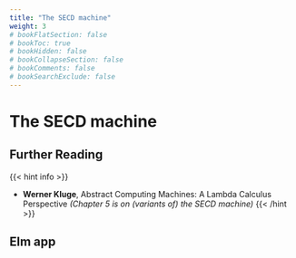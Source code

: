 ```yaml
---
title: "The SECD machine"
weight: 3
# bookFlatSection: false
# bookToc: true
# bookHidden: false
# bookCollapseSection: false
# bookComments: false
# bookSearchExclude: false
---
```


# The SECD machine

## Further Reading

{{< hint info >}}
 * **Werner Kluge**, Abstract Computing Machines: A Lambda Calculus Perspective
   *(Chapter 5 is on (variants of) the SECD machine)*
{{< /hint >}}

## Elm app

<div id="myapp"></div>
<script>
  var app = Elm.Main.init({
    node: document.getElementById('myapp')
  });
</script>
